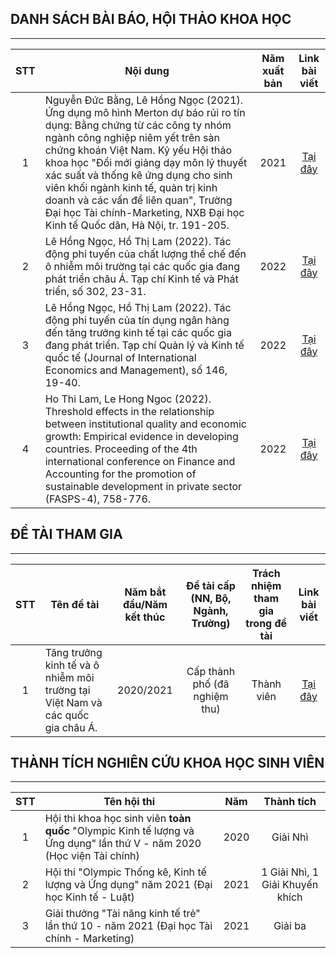 ## DANH SÁCH BÀI BÁO, HỘI THẢO KHOA HỌC
___
|STT|Nội dung|Năm xuất bản|Link bài viết|
|:---:|--------|:------------:|:-------------:|
|1|Nguyễn Đức Bằng, Lê Hồng Ngọc (2021). Ứng dụng mô hình Merton dự báo rủi ro tín dụng: Bằng chứng từ các công ty nhóm ngành công nghiệp niêm yết trên sàn chứng khoán Việt Nam. Kỷ yếu Hội thảo khoa học "Đổi mới giảng dạy môn lý thuyết xác suất và thống kê ứng dụng cho sinh viên khối ngành kinh tế, quản trị kinh doanh và các vấn đề liên quan", Trường Đại học Tài chính-Marketing, NXB Đại học Kinh tế Quốc dân, Hà Nội, tr. 191-205.|2021|[Tại đây](https://drive.google.com/file/d/1G-WxKon8szMB0re2jSu2A14OXbTVOhxl/view?usp=sharing)|
|2|Lê Hồng Ngọc, Hồ Thị Lam (2022). Tác động phi tuyến của chất lượng thể chế đến ô nhiễm môi trường tại các quốc gia đang phát triển châu Á. Tạp chí Kinh tế và Phát triển, số 302, 23-31.|2022|[Tại đây](https://drive.google.com/file/d/1RIb28TNqy_ylkxGQ0eAuBGIQNfN6oMKF/view?usp=sharing)|
|3|Lê Hồng Ngọc, Hồ Thị Lam (2022). Tác động phi tuyến của tín dụng ngân hàng đến tăng trưởng kinh tế tại các quốc gia đang phát triển. Tạp chí Quản lý và Kinh tế quốc tế (Journal of International Economics and Management), số 146, 19-40.|2022|[Tại đây](https://drive.google.com/file/d/1PNM6apPrX20bGSrVNfXmD1Il__574mwW/view?usp=sharing)|
|4|Ho Thi Lam, Le Hong Ngoc (2022). Threshold effects in the relationship between institutional quality and economic growth: Empirical evidence in developing countries. Proceeding of the 4th international conference on Finance and Accounting for the promotion of sustainable development in private sector (FASPS-4), 758-776.|2022|[Tại đây](https://drive.google.com/file/d/16pmXCE25fKXjhQoegZapN0WBXilzs3ZY/view?usp=sharing)|


## ĐỀ TÀI THAM GIA
___
|STT|Tên đề tài|Năm bắt đầu/Năm kết thúc|Đề tài cấp (NN, Bộ, Ngành, Trường)|Trách nhiệm tham gia trong đề tài|Link bài viết|
|:---:|--------|:----------------------:|:--------------------------------:|:-------------------------------:|:-----------:|
|1|Tăng trưởng kinh tế và ô nhiễm môi trường tại Việt Nam và các quốc gia châu Á.|2020/2021|Cấp thành phố (đã nghiệm thu)|Thành viên|[Tại đây](https://drive.google.com/file/d/1aVVpEjySmi-MZ_p204OEL8_UB4uyPXNK/view?usp=sharing)|


## THÀNH TÍCH NGHIÊN CỨU KHOA HỌC SINH VIÊN
___
|STT|Tên hội thi|Năm|Thành tích|
|:---:|---------|:---:|:------:|
|1|Hội thi khoa học sinh viên **toàn quốc** "Olympic Kinh tế lượng và Ứng dụng" lần thứ V - năm 2020 (Học viện Tài chính)|2020|Giải Nhì|
|2|Hội thi "Olympic Thống kê, Kinh tế lượng và Ứng dụng" năm 2021 (Đại học Kinh tế - Luật)|2021|1 Giải Nhì, 1 Giải Khuyến khích|
|3|Giải thưởng "Tài năng kinh tế trẻ" lần thứ 10 - năm 2021 (Đại học Tài chính - Marketing)|2021|Giải ba|
